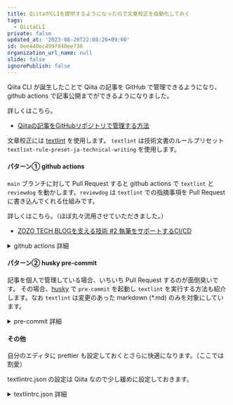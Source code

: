 ```yaml
---
title: QiitaがCLIを提供するようになったので文章校正を自動化しておく
tags:
  - QiitaCLI
private: false
updated_at: '2023-08-20T22:08:26+09:00'
id: 0ee440ec499f840ee738
organization_url_name: null
slide: false
ignorePublish: false
---
```


Qiita CLI が誕生したことで Qiita の記事を GitHub で管理できるようになり、github actions で記事公開までができるようになりました。

詳しくはこちら。

- [Qiitaの記事をGitHubリポジトリで管理する方法](https://qiita.com/Qiita/items/32c79014509987541130)

文章校正には [textlint](https://github.com/textlint/textlint) を使用します。
`textlint` は技術文書のルールプリセット `textlint-rule-preset-ja-technical-writing` を使用します。

#### パターン① github actions

`main` ブランチに対して Pull Request すると github actions で `textlint` と `reviewdog` を動かします。`reviewdog` は `textlint` での指摘事項を Pull Request に書き込んでくれる仕組みです。

詳しくはこちら。（ほぼ丸々流用させていただきました。）

- [ZOZO TECH BLOGを支える技術 #2 執筆をサポートするCI/CD](https://techblog.zozo.com/entry/techblog-writing-support-by-ci-cd)

<details><summary>github actions 詳細</summary>

```yml
name: 'textlint & reviewdog'

on:
  pull_request:
    branches:
      - main
    paths:
      - 'public/*.md'

jobs:
  linter:
    permissions:
      checks: write
      contents: read
      pull-requests: write
    runs-on: ubuntu-latest
    steps:
      - name: 'Checkout'
        uses: actions/checkout@v3
        with:
          fetch-depth: 0

      - name: 'Setup nodejs'
        uses: actions/setup-node@v3
        with:
          node-version: 18
          cache: 'npm'

      - name: 'Setup reviewdog'
        uses: reviewdog/action-setup@v1
        with:
          reviewdog_version: latest

      - name: 'Install node dependencies'
        run: npm ci

      - name: 'textlint & reviewdog'
        env:
          REVIEWDOG_GITHUB_API_TOKEN: ${{ secrets.GITHUB_TOKEN }}
        if: ${{ (github.event_name == 'pull_request') }}
        run: |
          DIFF_FILES=`git diff --name-status origin/main --diff-filter=MA | grep -E "public/.*.md" | cut -f2`
          if [ -z "${DIFF_FILES}" ]; then exit 0; fi
          npx textlint -f checkstyle $(echo ${DIFF_FILES}) | reviewdog -f=checkstyle -name="textlint" -reporter=github-pr-review --fail-on-error=true -filter-mode=added
```

</details>

#### パターン② husky pre-commit

記事を個人で管理している場合、いちいち Pull Request するのが面倒臭いです。
その場合、[husky](https://typicode.github.io/husky/) で `pre-commit` を起動し `textlint` を実行する方法も紹介します。なお `textlint` は変更のあった markdown (\*.md) のみを対象にしています。

<details><summary>pre-commit 詳細</summary>

.husky/pre-commit

```sh
#!/usr/bin/env sh
. "$(dirname "$0")/_/husky.sh"

echo "Run textlint..."
DIFF_FILES=`git diff --name-status origin/main --diff-filter=MA | grep -E ".*.md" | cut -f2`
if [ -z "${DIFF_FILES}" ]; then exit 0; fi
npx textlint $(echo ${DIFF_FILES})
```

</details>

#### その他

自分のエディタに prettier も設定しておくとさらに快適になります。（ここでは割愛）

textlintrc.json の設定は Qiita なので少し緩めに設定しておきます。

<details><summary>textlintrc.json 詳細</summary>

```json
{
  "plugins": {},
  "filters": {},
  "rules": {
    // 技術文書向けのtextlintルールプリセット
    // See https://github.com/textlint-ja/textlint-rule-preset-ja-technical-writing
    "preset-ja-technical-writing": {
      "max-kanji-continuous-len": {
        "max": 6,
        "allow": ["倍精度浮動小数点数"]
      },
      "sentence-length": {
        "max": 125 // １行あたりの文字数
      },
      "ja-no-mixed-period": {
        "allowPeriodMarks": [":"], // 文末が ":" で終わることを許可
        "allowEmojiAtEnd": true, // 文末が絵文字で終わることを許可
        "forceAppendPeriod": true
      },
      "no-exclamation-question-mark": false // 感嘆符（!！）、疑問符（?？）で文章が終わることを許可
    }
  }
}
```

</details>
